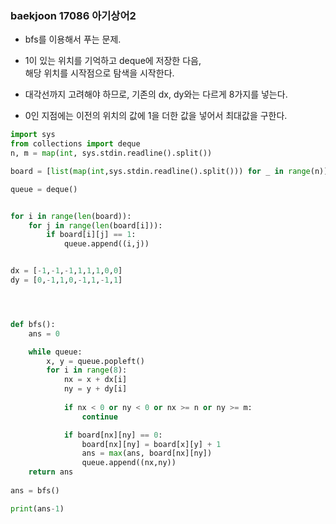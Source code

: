 ### baekjoon 17086 아기상어2   

- bfs를 이용해서 푸는 문제.   

- 1이 있는 위치를 기억하고 deque에 저장한 다음,   
  해당 위치를 시작점으로 탐색을 시작한다.   

- 대각선까지 고려해야 하므로, 기존의 dx, dy와는 다르게 8가지를 넣는다.   

- 0인 지점에는 이전의 위치의 값에 1을 더한 값을 넣어서 최대값을 구한다.   

```python
import sys
from collections import deque
n, m = map(int, sys.stdin.readline().split())

board = [list(map(int,sys.stdin.readline().split())) for _ in range(n)]

queue = deque()


for i in range(len(board)):
    for j in range(len(board[i])):
        if board[i][j] == 1:
            queue.append((i,j))


dx = [-1,-1,-1,1,1,1,0,0]
dy = [0,-1,1,0,-1,1,-1,1]




def bfs():
    ans = 0

    while queue:
        x, y = queue.popleft()
        for i in range(8):
            nx = x + dx[i]
            ny = y + dy[i]
            
            if nx < 0 or ny < 0 or nx >= n or ny >= m:
                continue

            if board[nx][ny] == 0:
                board[nx][ny] = board[x][y] + 1
                ans = max(ans, board[nx][ny])
                queue.append((nx,ny))
    return ans
            
ans = bfs()

print(ans-1)





```
